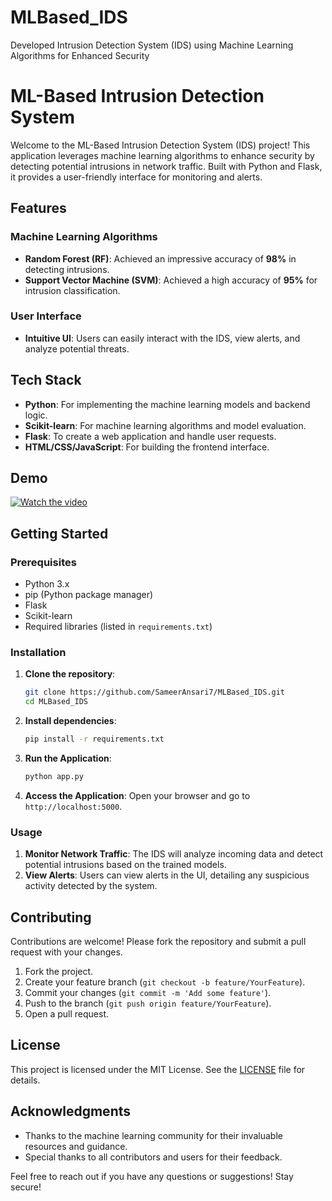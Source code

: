 # MLBased_IDS

Developed Intrusion Detection System (IDS) using Machine Learning Algorithms for Enhanced Security

# ML-Based Intrusion Detection System

Welcome to the ML-Based Intrusion Detection System (IDS) project! This application leverages machine learning algorithms to enhance security by detecting potential intrusions in network traffic. Built with Python and Flask, it provides a user-friendly interface for monitoring and alerts.

## Features

### Machine Learning Algorithms

- **Random Forest (RF)**: Achieved an impressive accuracy of **98%** in detecting intrusions.
- **Support Vector Machine (SVM)**: Achieved a high accuracy of **95%** for intrusion classification.

### User Interface

- **Intuitive UI**: Users can easily interact with the IDS, view alerts, and analyze potential threats.

## Tech Stack

- **Python**: For implementing the machine learning models and backend logic.
- **Scikit-learn**: For machine learning algorithms and model evaluation.
- **Flask**: To create a web application and handle user requests.
- **HTML/CSS/JavaScript**: For building the frontend interface.

## Demo

[![Watch the video](https://img.youtube.com/vi/95OfAh-9J3E/0.jpg)](https://youtu.be/95OfAh-9J3E)

## Getting Started

### Prerequisites

- Python 3.x
- pip (Python package manager)
- Flask
- Scikit-learn
- Required libraries (listed in `requirements.txt`)

### Installation

1. **Clone the repository**:

   ```bash
   git clone https://github.com/SameerAnsari7/MLBased_IDS.git
   cd MLBased_IDS
   ```

2. **Install dependencies**:

   ```bash
   pip install -r requirements.txt
   ```

3. **Run the Application**:

   ```bash
   python app.py
   ```

4. **Access the Application**:
   Open your browser and go to `http://localhost:5000`.

### Usage

1. **Monitor Network Traffic**: The IDS will analyze incoming data and detect potential intrusions based on the trained models.
2. **View Alerts**: Users can view alerts in the UI, detailing any suspicious activity detected by the system.

## Contributing

Contributions are welcome! Please fork the repository and submit a pull request with your changes.

1. Fork the project.
2. Create your feature branch (`git checkout -b feature/YourFeature`).
3. Commit your changes (`git commit -m 'Add some feature'`).
4. Push to the branch (`git push origin feature/YourFeature`).
5. Open a pull request.

## License

This project is licensed under the MIT License. See the [LICENSE](LICENSE) file for details.

## Acknowledgments

- Thanks to the machine learning community for their invaluable resources and guidance.
- Special thanks to all contributors and users for their feedback.

Feel free to reach out if you have any questions or suggestions! Stay secure!
